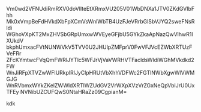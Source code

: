 Vm0wd2VFNUdiRmRXV0doVllteEtXRmxVU205V01WbDNXa1JTV0ZKdGVIbFhh
Mk0xVmpBeFdHVkdXbFpXCmVsWnlWbTB4UzFJeVRrbGlSbVJYQ2sweFNsRldi
WGhoVXpKT2MxZHVSbGRpUmxwWVEyeGFjbU5GYkZkaApNazQwVlhwR1lXUkdV
bkphUmxacFVtNUNWVkV5TVV0U2JHUlpZMFprV0FwVFJVcEZWbXRTUzFVeFRr
ZFcKYmtwcFVqQmFWRlJYTlc5WFJrVjVaVWRHVTFacldsWldiWGhMVkdkd2FW
WnJiRFpXTVZwWFlURkplRlJyClpHRUtVbXhhVDFWc2FGTlNWbXgwWlVWMGJG
WnRVbmxWYkZKelZWWldXRTlWZUdGV2VrWXpXVzVrZGxNeQpVblJrU0UxTFEy
NVNibUZCUFQwS0NtaHRaZz09CgpianM=

kdk